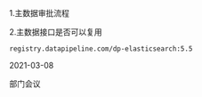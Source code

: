1.主数据审批流程

2.主数据接口是否可以复用





```
registry.datapipeline.com/dp-elasticsearch:5.5
```







2021-03-08

部门会议



